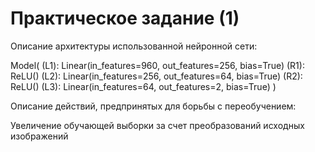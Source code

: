# Практическое задание (1)

Описание архитектуры использованной нейронной сети:

Model(
  (L1): Linear(in_features=960, out_features=256, bias=True)
  (R1): ReLU()
  (L2): Linear(in_features=256, out_features=64, bias=True)
  (R2): ReLU()
  (L3): Linear(in_features=64, out_features=2, bias=True)
)

Описание действий, предпринятых для борьбы с переобучением:

Увеличение обучающей выборки за счет преобразований исходных изображений

